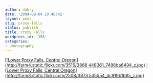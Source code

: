 ```yaml
---
author: dakry
date: '2009-09-04 20:48:42'
layout: post
slug: proxy-falls
status: publish
title: Proxy Falls
wordpress_id: '158'
categories:
- photography
---
```


[![Lower Proxy Falls, Central Oregon](http://farm4.static.flickr.com/3515/3868
448361_7498ba6494_z.jpg)](http://www.flickr.com/photos/zacharyz/3868448361/)
[![Lower Proxy Falls, Central Oregon](http://farm3.static.flickr.com/2508/3873
535554_dc919b1b85_z.jpg)](http://www.flickr.com/photos/zacharyz/3873535554/)

